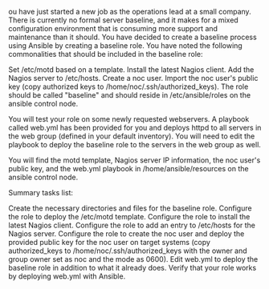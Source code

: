 ou have just started a new job as the operations lead at a small company. There is currently no formal server baseline, and it makes for a mixed configuration environment that is consuming more support and maintenance than it should. You have decided to create a baseline process using Ansible by creating a baseline role. You have noted the following commonalities that should be included in the baseline role:

Set /etc/motd based on a template.
Install the latest Nagios client.
Add the Nagios server to /etc/hosts.
Create a noc user.
Import the noc user's public key (copy authorized keys to /home/noc/.ssh/authorized_keys).
The role should be called "baseline" and should reside in /etc/ansible/roles on the ansible control node.

You will test your role on some newly requested webservers. A playbook called web.yml has been provided for you and deploys httpd to all servers in the web group (defined in your default inventory). You will need to edit the playbook to deploy the baseline role to the servers in the web group as well.

You will find the motd template, Nagios server IP information, the noc user's public key, and the web.yml playbook in /home/ansible/resources on the ansible control node.

Summary tasks list:

Create the necessary directories and files for the baseline role.
Configure the role to deploy the /etc/motd template.
Configure the role to install the latest Nagios client.
Configure the role to add an entry to /etc/hosts for the Nagios server.
Configure the role to create the noc user and deploy the provided public key for the noc user on target systems (copy authorized_keys to /home/noc/.ssh/authorized_keys with the owner and group owner set as noc and the mode as 0600).
Edit web.yml to deploy the baseline role in addition to what it already does.
Verify that your role works by deploying web.yml with Ansible.
